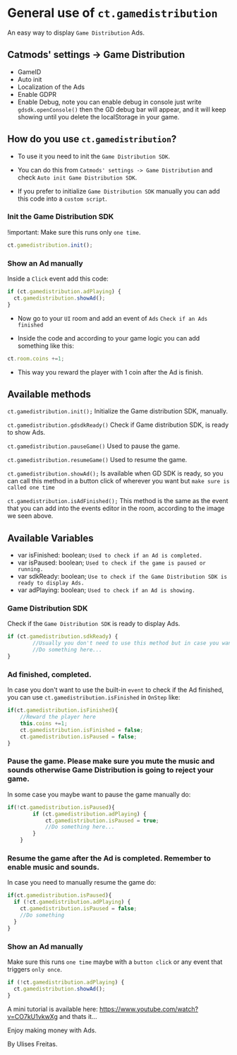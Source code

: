 # General use of `ct.gamedistribution`
An easy way to display `Game Distribution` Ads. 

## Catmods' settings -> Game Distribution

* GameID
* Auto init
* Localization of the Ads
* Enable GDPR
* Enable Debug, note you can enable debug in console just write `gdsdk.openConsole()` then the GD debug bar will appear, and it will keep showing until you delete the localStorage in your game.

## How do you use `ct.gamedistribution`?

* To use it you need to init the `Game Distribution SDK`.

* You can do this from `Catmods' settings -> Game Distribution` and check `Auto init Game Distribution SDK`.

* If you prefer to initialize `Game Distribution SDK` manually you can add this code into a `custom script`.

### Init the Game Distribution SDK

!important: Make sure this runs only `one time`.

```js
ct.gamedistribution.init();
```

### Show an Ad manually

Inside a `Click` event add this code:

```js
if (ct.gamedistribution.adPlaying) {
  ct.gamedistribution.showAd();
}
```

* Now go to your `UI` room and add an event of `Ads` `Check if an Ads finished`

* Inside the code and according to your game logic you can add something like this:

```js
ct.room.coins +=1;
```
- This way you reward the player with 1 coin after the Ad is finish.

## Available methods

`ct.gamedistribution.init();`
Initialize the Game distribution SDK, manually.

`ct.gamedistribution.gdsdkReady()`
Check if Game distribution SDK, is ready to show Ads.

`ct.gamedistribution.pauseGame()`
Used to pause the game.

`ct.gamedistribution.resumeGame()`
Used to resume the game.

`ct.gamedistribution.showAd();`
Is available when GD SDK is ready, so you can call this method in a button click of wherever you want but `make sure is called one time` 

`ct.gamedistribution.isAdFinished();`
This method is the same as the event that you can add into the events editor in the room, according to the image we seen above.

## Available Variables 

* var isFinished: boolean; `Used to check if an Ad is completed.` 
* var isPaused: boolean; `Used to check if the game is paused or running.`
* var sdkReady: boolean; `Use to check if the Game Distribution SDK is ready to display Ads.`
* var adPlaying: boolean; `Used to check if an Ad is showing.`

### Game Distribution SDK

Check if the `Game Distribution SDK` is ready to display Ads.
```js
if (ct.gamedistribution.sdkReady) {
        //Usually you don't need to use this method but in case you want.
        //Do something here...
}
```

### Ad finished, completed.

In case you don't want to use the built-in `event` to check if the Ad finished, you can use `ct.gamedistribution.isFinished` in `OnStep` like:
```js
if(ct.gamedistribution.isFinished){
    //Reward the player here
    this.coins +=1;
    ct.gamedistribution.isFinished = false;
    ct.gamedistribution.isPaused = false;
}
```
### Pause the game. Please make sure you mute the music and sounds otherwise Game Distribution is going to reject your game.

In some case you maybe want to pause the game manually do:
```js
if(!ct.gamedistribution.isPaused){
        if (ct.gamedistribution.adPlaying) {
            ct.gamedistribution.isPaused = true;
            //Do something here...
        }
    }
```

### Resume the game after the Ad is completed. Remember to enable music and sounds.

In case you need to manually resume the game do:
```js
if(ct.gamedistribution.isPaused){
  if (!ct.gamedistribution.adPlaying) {
    ct.gamedistribution.isPaused = false;
    //Do something
  }
}
```

### Show an Ad manually
Make sure this runs `one time` maybe with a `button click` or any event that triggers `only once`.
```js
if (!ct.gamedistribution.adPlaying) {
  ct.gamedistribution.showAd();
}
```


A mini tutorial is available here: https://www.youtube.com/watch?v=CO7kU1vkwXg and thats it...

Enjoy making money with Ads.

By Ulises Freitas.
